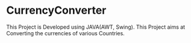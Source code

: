 # CurrencyConverter
This Project is Developed using JAVA(AWT, Swing). This Project aims at Converting the currencies of various Countries.
